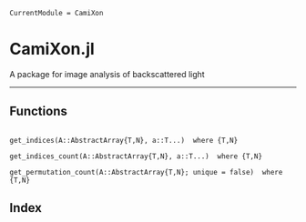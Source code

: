 ```@meta
CurrentModule = CamiXon
```

# CamiXon.jl

A package for image analysis of backscattered light

---

## Functions

```@contents
```

```@docs
get_indices(A::AbstractArray{T,N}, a::T...)  where {T,N}
```
```@docs
get_indices_count(A::AbstractArray{T,N}, a::T...)  where {T,N}
```
```@docs
get_permutation_count(A::AbstractArray{T,N}; unique = false)  where {T,N}
```

## Index

```@index
```
